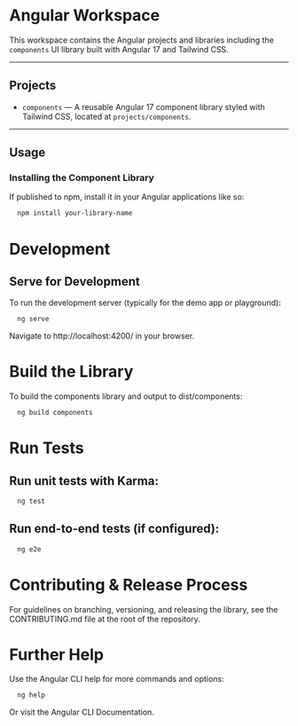 # Angular Workspace

This workspace contains the Angular projects and libraries including the `components` UI library built with Angular 17 and Tailwind CSS.

---

## Projects

- `components` — A reusable Angular 17 component library styled with Tailwind CSS, located at `projects/components`.

---

## Usage

### Installing the Component Library

If published to npm, install it in your Angular applications like so:

```bash
  npm install your-library-name
```

# Development

## Serve for Development

To run the development server (typically for the demo app or playground):

```bash
  ng serve
```

Navigate to http://localhost:4200/ in your browser.

# Build the Library
To build the components library and output to dist/components:

```bash
  ng build components
```

# Run Tests

## Run unit tests with Karma:
    
```bash
  ng test
```

## Run end-to-end tests (if configured):

```bash
  ng e2e
```


# Contributing & Release Process

For guidelines on branching, versioning, and releasing the library, see the CONTRIBUTING.md file at the root of the repository.

# Further Help

Use the Angular CLI help for more commands and options:

```bash
  ng help
```

Or visit the Angular CLI Documentation.

